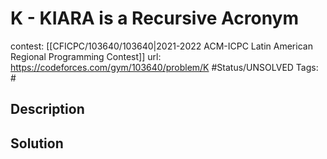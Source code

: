 # K - KIARA is a Recursive Acronym

contest: [[CFICPC/103640/103640|2021-2022 ACM-ICPC Latin American Regional Programming Contest]]
url: https://codeforces.com/gym/103640/problem/K
#Status/UNSOLVED
Tags: #

## Description

## Solution

